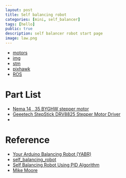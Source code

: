 ```yaml
---
layout: post
title: Self balancing robot
categories: [mini, self_balancer]
tags: [hello]
public: true
description: self balancer robot start page
image: law.png
---
```



- [motors](/stepper-motor)
- [img](/imu)
- [stm]()
- [pixhawk]()
- [ROS]()

# Part List
- [Nema 14 , 35 BYGHW stepper motor](https://www.geeetech.com/nema-14-35-byghw-stepper-motor-p-909.html)
- [Geeetech StepStick DRV8825 Stepper Motor Driver](http://www.geeetech.com/wiki/index.php/DRV8825_Motor_Driver_Board)
- 
# Reference
- [Your Arduino Balancing Robot (YABR)](http://www.brokking.net/yabr_main.html)
- [ self_balancing_robot ](https://github.com/sezan92/self_balancing_robot)
- [Self Balancing Robot Using PID Algorithm](https://www.instructables.com/id/Self-Balancing-Robot-Using-PID-Algorithm-STM-MC/)
- [Mike Moore](http://moore-mike.com/learn-controls-part-1.html)

